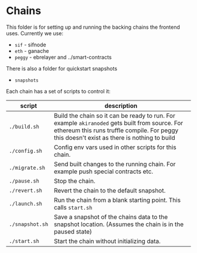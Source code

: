 # Chains

This folder is for setting up and running the backing chains the frontend uses. Currently we use:

- `sif` - sifnode
- `eth` - ganache
- `peggy` - ebrelayer and ../smart-contracts

There is also a folder for quickstart snapshots

- `snapshots`

Each chain has a set of scripts to control it:

| script          | description                                                                                                                                                                                 |
| --------------- | ------------------------------------------------------------------------------------------------------------------------------------------------------------------------------------------- |
| `./build.sh`    | Build the chain so it can be ready to run. For example `akiranoded` gets built from source. For ethereum this runs truffle compile. For peggy this doesn't exist as there is nothing to build |
| `./config.sh`   | Config env vars used in other scripts for this chain.                                                                                                                                       |
| `./migrate.sh`  | Send built changes to the running chain. For example push special contracts etc.                                                                                                            |
| `./pause.sh`    | Stop the chain.                                                                                                                                                                             |
| `./revert.sh`   | Revert the chain to the default snapshot.                                                                                                                                                   |
| `./launch.sh`   | Run the chain from a blank starting point. This calls `start.sh`                                                                                                                            |
| `./snapshot.sh` | Save a snapshot of the chains data to the snapshot location. (Assumes the chain is in the paused state)                                                                                     |
| `./start.sh`    | Start the chain without initializing data.                                                                                                                                                  |
